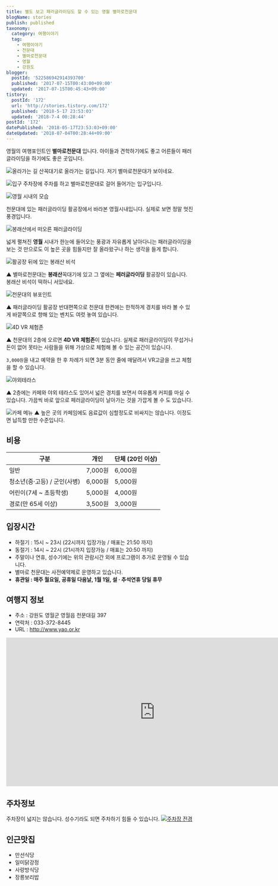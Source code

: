 ```yaml
---
title: 별도 보고 패러글라이딩도 할 수 있는 영월 별마로천문대
blogName: stories
publish: published
taxonomy:
  category: 여행이야기
  tag:
    - 여행이야기
    - 천문대
    - 별마로천문대
    - 영월
    - 강원도
blogger:
  postId: '522586942914393700'
  published: '2017-07-15T00:43:00+09:00'
  updated: '2017-07-15T00:45:43+09:00'
tistory:
  postId: '172'
  url: 'http://stories.tistory.com/172'
  published: '2018-5-17 23:53:03'
  updated: '2018-7-4 00:28:44'
postId: '172'
datePublished: '2018-05-17T23:53:03+09:00'
dateUpdated: '2018-07-04T00:28:44+09:00'
---
```


영월의 여행포인트인 **별마로천문대** 입니다. 아이들과 견학하기에도 좋고 어른들이 패러글라이딩을 하기에도 좋은 곳입니다.

![올라가는 길](images/20170504_160802_HDR-01.jpeg)
산꼭대기로 올라가는 길입니다. 저기 별마로천문대가 보이네요.

![입구](images/20170504_161610-01.jpeg)
주차장에 주차를 하고 별마로천문대로 걸어 들어가는 입구입니다.

![영월 시내의 모습](images/20170504_162034-01.jpeg)

천문대에 있는 패러글라이딩 활공장에서 바라본 영월시내입니다. 실제로 보면 정말 멋진 풍경입니다.

![봉래산에서 떠오른 패러글라이딩](images/20170504_160827_HDR-01.jpeg)

넓게 펼쳐진 **영월** 시내가 한눈에 들어오는 풍광과 자유롭게 날아다니는 패러글라이딩을 보는 것 만으로도 이 높은 곳을 힘들지만 잘 올라왔구나 하는 생각을 들게 합니다.

![활공장 뒤에 있는 봉래산 비석](images/20170504_162108-01.jpeg)

▲ 별마로천문대는 **봉래산**꼭대기에 있고 그 옆에는 **페러글라이딩** 활공장이 있습니다. 봉래산 비석이 떡하니 서있네요.

![천문대의 뷰포인트](images/20170504_162612-01_1.jpeg)

▲ 패러글라이딩 활공장 반대편쪽으로 천문대 한켠에는 한적하게 경치를 바라 볼 수 있게 바깥쪽으로 향해 있는 벤치도 여럿 놓여 있습니다.

![4D VR 체험존](images/20170504_162641-01.jpeg)

▲ 천문대의 2층에 오르면 **4D VR 체험존**이 있습니다. 실제로 패러글라이딩이 무섭거나 돈이 없어 못타는 사람들을 위해 가상으로 체험해 볼 수 있는 공간이 있습니다.

`3,000원`을 내고 예약을 한 후 차례가 되면 3분 동안 줄에 매달려서 VR고글을 쓰고 체험을 할 수 있습니다.

![야외테라스](images/20170504_162821-01.jpeg)

▲ 2층에는 카페와 야외 테라스도 있어서 넓은 경치를 보면서 여유롭게 커피를 마실 수 있습니다. 가끔씩 바로 앞으로 페러글라이딩이 날아가는 것을 가깝게 볼 수 도 있습니다.

![카페 메뉴](images/20170504_162945-01.jpeg)
▲ 높은 곳의 카페임에도 음료값이 심할정도로 비싸지는 않습니다. 이정도면 납득할 만한 수준입니다.

## 비용

| 구분                         | 개인    | 단체 (20인 이상) |
| ---------------------------- | ------- | ---------------- |
| 일반                         | 7,000원 | 6,000원          |
| 청소년(중·고등) / 군인(사병) | 6,000원 | 5,000원          |
| 어린이(7세 ~ 초등학생)       | 5,000원 | 4,000원          |
| 경로(만 65세 이상)           | 3,500원 | 3,000원          |

## 입장시간

- 하절기 : 15시 ~ 23시 (22시까지 입장가능 / 매표는 21:50 까지)
- 동절기 : 14시 ~ 22시 (21시까지 입장가능 / 매표는 20:50 까지)
- 주말이나 연휴, 성수기에는 위의 관람시간 외에 프로그램이 추가로 운영될 수 있습니다.
- 별마로 천문대는 사전예약제로 운영하고 있습니다.
- **휴관일 : 매주 월요일, 공휴일 다음날, 1월 1일, 설 · 추석연휴 당일 휴무**

## 여행지 정보

- 주소 : 강원도 영월군 영월읍 천문대길 397
- 연락처 : 033-372-8445
- URL : http://www.yao.or.kr

<iframe src="https://www.google.com/maps/embed?pb=!1m18!1m12!1m3!1d25426.090861178225!2d128.47367190495476!3d37.1940212327592!2m3!1f0!2f0!3f0!3m2!1i1024!2i768!4f13.1!3m3!1m2!1s0x3563dd351c471251%3A0xea716d6600df3770!2z67OE66eI66Gc7LKc66y464yA!5e0!3m2!1sko!2skr!4v1500046100862" width="800" height="400" frameborder="0"  allowfullscreen></iframe>

## 주차정보

주차장이 넓지는 않습니다. 성수기라도 되면 주차하기 힘들 수 있습니다.
[![주차장 전경](images/20170504_162548_HDR-01.jpeg)](images/20170504_162548_HDR-01.jpeg)

## 인근맛집

- 만선식당
- 일미닭강정
- 사랑방식당
- 장릉보리밥
